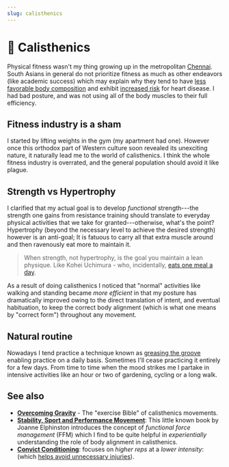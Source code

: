 ```yaml
---
slug: calisthenics
---
```


# :bicyclist: Calisthenics

Physical fitness wasn't my thing growing up in the metropolitan
[Chennai](https://en.wikipedia.org/wiki/Chennai). South Asians in general do not prioritize
fitness as much as other endeavors \(like academic success\) which may explain
why they tend to have [less favorable body
composition](https://www.ncbi.nlm.nih.gov/pmc/articles/PMC4821815/) and exhibit
[increased risk](https://www.masalastudy.org) for heart disease. I had bad
posture, and was not using all of the body muscles to their full efficiency.

## Fitness industry is a sham

I started by lifting weights in the gym \(my apartment had one\). However once this orthodox part of Western culture soon revealed its unexciting nature, it naturally lead me to the world of calisthenics. I
think the whole fitness industry is overrated, and the general population should avoid it like plague.

## Strength vs Hypertrophy

I clarified that my actual goal is to develop _functional_ strength---the strength one gains from
resistance training should translate to everyday physical activities that we
take for granted---otherwise, what's the point? Hypertrophy \(beyond the necessary level to achieve the
desired strength\) however is an anti-goal; It is fatuous to carry all that
extra muscle around and then ravenously eat more to maintain it.

> When strength, not hypertrophy, is the goal you maintain a lean physique.
Like Kohei Uchimura - who, incidentally, [eats one meal a day](https://www.youtube.com/watch?v=JKXOBxcNF3E).

As a result of doing calisthenics I noticed that "normal" activities like walking and
standing became *more efficient* in that my posture has dramatically improved
owing to the direct translation of intent, and eventual habituation, to keep the
correct body alignment \(which is what one means by "correct form"\) throughout
any movement.

## Natural routine

Nowadays I tend practice a technique known as [greasing the
groove](https://sealgrinderpt.com/blog/navy-seal-workout/pavels-grease-the-groove-gtg.html/) enabling practice on a daily basis. Sometimes I'll cease practicing it entirely for a few days. From time to time when the mood strikes me I partake in intensive activities like an hour or two of gardening, cycling or a long walk.

## See also

* [**Overcoming Gravity**](http://stevenlow.org/overcoming-gravity/) - The
  "exercise Bible" of calisthenics movements.
* [**Stability, Sport and Performance
  Movement**](http://www.jemsmovement.com/product/stability-sport-performance-movement-practical-biomechanics-systematic-training-movement-efficacy-injury-prevention/):
  This little known book by Joanne Elphinston introduces the concept of
  _functional force management_ \(FFM\) which I find to be quite helpful in
  _experientially_ understanding the role of body alignment in calisthenics.
* [**Convict
Conditioning**](https://www.amazon.com/gp/customer-reviews/R2G0WUH73YBFYE): focuses
on _higher reps_ at a _lower intensity_: 
\(which [helps avoid unnecessary injuries](https://old.reddit.com/r/bodyweightfitness/comments/atv610/im_surprised_this_is_not_featured_in_the_rr/#form-t1_eh405onmus)\).
